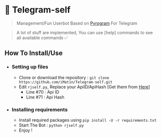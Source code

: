 # 🚀 Telegram-self
> Management/Fun Userbot Based on [Pyrogram](https://pyrogram.org/) For Telegram

> A lot of stuff are implemented, You can use [help] commands to see all available commands ✅

## How To Install/Use 

- ### Setting up files
    - Clone or download the repository : `git clone https://github.com/iMat1n/Telegram-self.git`
    - Edit `rjself.py`, Replace your ApiID/ApiHash [Get them from [Here](https://my.telegram.org/)]
        - Line #70 : Api ID
        - Line #71 : Api Hash

- ### Installing requirements
    - Install required packages using `pip install -U -r requirements.txt`
    - Start The Bot : `python rjself.py`
    - Enjoy !
